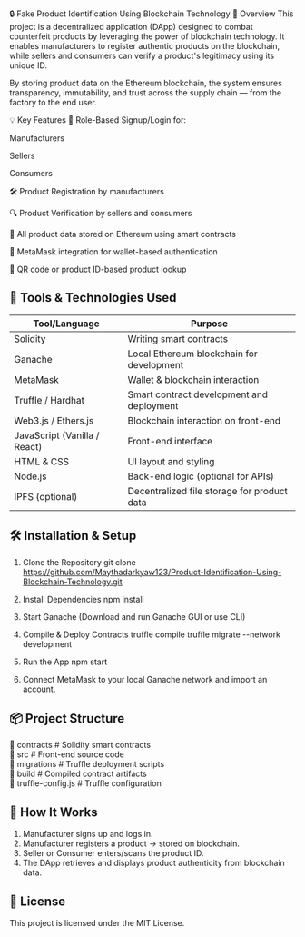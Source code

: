 🔒 Fake Product Identification Using Blockchain Technology
📌 Overview
This project is a decentralized application (DApp) designed to combat counterfeit products by leveraging the power of blockchain technology. It enables manufacturers to register authentic products on the blockchain, while sellers and consumers can verify a product's legitimacy using its unique ID.

By storing product data on the Ethereum blockchain, the system ensures transparency, immutability, and trust across the supply chain — from the factory to the end user.

💡 Key Features
👤 Role-Based Signup/Login for:

Manufacturers

Sellers

Consumers

🛠️ Product Registration by manufacturers

🔍 Product Verification by sellers and consumers

🔗 All product data stored on Ethereum using smart contracts

🔑 MetaMask integration for wallet-based authentication

🧾 QR code or product ID-based product lookup

🧰 Tools & Technologies Used
-------------------------

| Tool/Language       | Purpose                                      |
|---------------------|----------------------------------------------|
| Solidity            | Writing smart contracts                      |
| Ganache             | Local Ethereum blockchain for development    |
| MetaMask            | Wallet & blockchain interaction              |
| Truffle / Hardhat   | Smart contract development and deployment    |
| Web3.js / Ethers.js | Blockchain interaction on front-end          |
| JavaScript (Vanilla / React) | Front-end interface                 |
| HTML & CSS          | UI layout and styling                        |
| Node.js             | Back-end logic (optional for APIs)           |
| IPFS (optional)     | Decentralized file storage for product data  |


🛠️ Installation & Setup
--------------------

1. Clone the Repository
   git clone https://github.com/Maythadarkyaw123/Product-Identification-Using-Blockchain-Technology.git

2. Install Dependencies
   npm install

3. Start Ganache (Download and run Ganache GUI or use CLI)

4. Compile & Deploy Contracts
   truffle compile
   truffle migrate --network development

5. Run the App
   npm start

6. Connect MetaMask to your local Ganache network and import an account.

📦 Project Structure
-----------------

📁 contracts       # Solidity smart contracts  
📁 src             # Front-end source code  
📁 migrations      # Truffle deployment scripts  
📁 build           # Compiled contract artifacts  
📄 truffle-config.js  # Truffle configuration 

🔐 How It Works
------------

1. Manufacturer signs up and logs in.
2. Manufacturer registers a product → stored on blockchain.
3. Seller or Consumer enters/scans the product ID.
4. The DApp retrieves and displays product authenticity from blockchain data.

📄 License
-------

This project is licensed under the MIT License.
